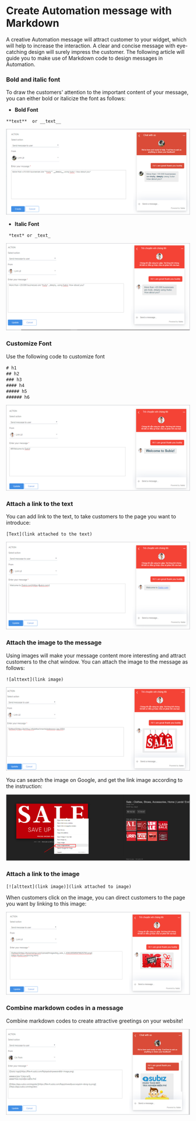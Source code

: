 # Create Automation message with Markdown

A creative Automation message will attract customer to your widget, which will help to increase the interaction. A clear and concise message with eye-catching design will surely impress the customer. The following article will guide you to make use of Markdown code to design messages in Automation.

###  Bold and italic font

To draw the customers' attention to the important content of your message, you can either bold or italicize the font as follows:

* **Bold Font**

```text
**text**  or __text__
```

![Bold Font ](../../.gitbook/assets/in-dam.png)

* **Italic Font**

```text
 *text* or _text_
```

![Italic Font](../../.gitbook/assets/in-nghieng.png)

### Customize Font

Use the following code to customize font

```text
# h1
## h2
### h3
#### h4
##### h5
###### h6
```

![Customize Font](../../.gitbook/assets/tieu-de-trang.png)

###  Attach a link to the text

 You can add link to the text, to take customers to the page you want to introduce:

```
[Text](link attached to the text)
```

![ Attach a link to the text](../../.gitbook/assets/gan-link.png)

###  Attach the image to the message

Using images will make your message content more interesting and attract customers to the chat window. You can attach the image to the message as follows:

```text
![alttext](link image)
```

![ Attach the image to the message](../../.gitbook/assets/chen-anh.png)

 You can search the image on Google, and get the link image according to the instruction:

![Get the image link](../../.gitbook/assets/screenshot_2.png)

### Attach a link to the image 

```text
[![alttext](link image)](link attached to image)
```

When customers click on the image, you can direct customers to the page you want by linking to this image:

![Attach a link to the image ](../../.gitbook/assets/gan-link-vao-hinh-anh.png)

### Combine markdown codes in a message

Combine markdown codes to create attractive greetings on your website!

![Combine markdown codes in a message](../../.gitbook/assets/ket-hop.png)

### [ ](javascript:void%280%29;)

